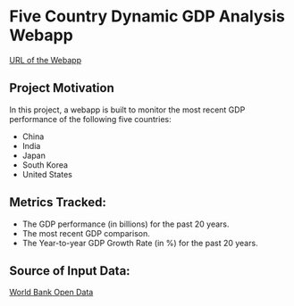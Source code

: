 # Five Country Dynamic GDP Analysis Webapp

[URL of the Webapp](https://gdpdashboard.herokuapp.com/)

## Project Motivation
In this project, a webapp is built to monitor the most recent GDP performance of the following five countries:
* China
* India
* Japan
* South Korea
* United States

## Metrics Tracked:
* The GDP performance (in billions) for the past 20 years.
* The most recent GDP comparison.
* The Year-to-year GDP Growth Rate (in %) for the past 20 years.

## Source of Input Data:
[World Bank Open Data](https://data.worldbank.org/)
